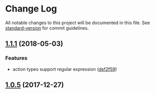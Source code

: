 # Change Log

All notable changes to this project will be documented in this file. See [standard-version](https://github.com/conventional-changelog/standard-version) for commit guidelines.

<a name="1.1.1"></a>
## [1.1.1](https://github.com/FunnyFoo/create-reducer-redux/compare/v1.0.5...v1.1.1) (2018-05-03)


### Features

* action types support regular expression ([def2f59](https://github.com/FunnyFoo/create-reducer-redux/commit/def2f59))



<a name="1.0.5"></a>
## [1.0.5](https://github.com/FunnyFoo/create-reducer-redux/compare/v1.0.4...v1.0.5) (2017-12-27)
